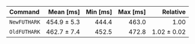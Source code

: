 | Command | Mean [ms] | Min [ms] | Max [ms] | Relative |
|:---|---:|---:|---:|---:|
| `NewFUTHARK` | 454.9 ± 5.3 | 444.4 | 463.0 | 1.00 |
| `OldFUTHARK` | 462.7 ± 7.4 | 452.5 | 472.8 | 1.02 ± 0.02 |
